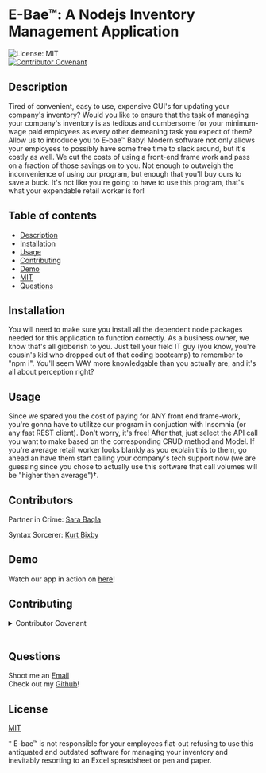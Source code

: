  # E-Bae™:  A Nodejs Inventory Management Application
  ![License: MIT](https://img.shields.io/static/v1?label=License&message=MIT&color=yellow&style=for-the-badge)<br>
  [![Contributor Covenant](https://img.shields.io/badge/Contributor%20Covenant-2.1-4baaaa.svg)](code_of_conduct.md)

  ## Description
  Tired of convenient, easy to use, expensive GUI's for updating your company's inventory?  Would you like to ensure that the task of managing your company's inventory is as tedious and cumbersome for your minimum-wage paid employees as every other demeaning task you expect of them?  Allow us to introduce you to E-bae™ Baby!  Modern software not only allows your employees to possibly have some free time to slack around, but it's costly as well.  We cut the costs of using a front-end frame work and pass on a fraction of those savings on to you.  Not enough to outweigh the inconvenience of using our program, but enough that you'll buy ours to save a buck.  It's not like you're going to have to use this program, that's what your expendable retail worker is for!
  
  ## Table of contents
  - [Description](#description)
  - [Installation](#installation)
  - [Usage](#usage)
  - [Contributing](#contributing)
  - [Demo](#Demo)
  - [MIT](#MIT)
  - [Questions](#questions)
  
  ## Installation
  You will need to make sure you install all the dependent node packages needed for this application to function correctly.  As a business owner, we know that's all gibberish to you.  Just tell your field IT guy (you know, you're cousin's kid who dropped out of that coding bootcamp) to remember to "npm i".  You'll seem WAY more knowledgable than you actually are, and it's all about perception right?
  
  ## Usage
Since we spared you the cost of paying for ANY front end frame-work, you're gonna have to utilitze our program in conjuction with Insomnia (or any fast REST client).  Don't worry, it's free!  After that, just select the API call you want to make based on the corresponding CRUD method and Model.  If you're average retail worker looks blankly as you explain this to them, go ahead an have them start calling your company's tech support now (we are guessing since you chose to actually use this software that call volumes will be "higher then average")†. 
  ## Contributors
 
Partner in Crime: [Sara Baqla](https://github.com/missatrox44)

Syntax Sorcerer: [Kurt Bixby](https://www.github.com/kurtbixby)
            
            
  ## Demo
  Watch our app in action on [here]()!
  
  ## Contributing
  <details> 
  <summary>Contributor Covenant</summary>
  
# Contributor Covenant Code of Conduct

## Our Pledge

We as members, contributors, and leaders pledge to make participation in our
community a harassment-free experience for everyone, regardless of age, body
size, visible or invisible disability, ethnicity, sex characteristics, gender
identity and expression, level of experience, education, socio-economic status,
nationality, personal appearance, race, caste, color, religion, or sexual
identity and orientation.

We pledge to act and interact in ways that contribute to an open, welcoming,
diverse, inclusive, and healthy community.

## Our Standards

Examples of behavior that contributes to a positive environment for our
community include:

* Demonstrating empathy and kindness toward other people
* Being respectful of differing opinions, viewpoints, and experiences
* Giving and gracefully accepting constructive feedback
* Accepting responsibility and apologizing to those affected by our mistakes,
  and learning from the experience
* Focusing on what is best not just for us as individuals, but for the overall
  community

Examples of unacceptable behavior include:

* The use of sexualized language or imagery, and sexual attention or advances of
  any kind
* Trolling, insulting or derogatory comments, and personal or political attacks
* Public or private harassment
* Publishing others' private information, such as a physical or email address,
  without their explicit permission
* Other conduct which could reasonably be considered inappropriate in a
  professional setting

## Enforcement Responsibilities

Community leaders are responsible for clarifying and enforcing our standards of
acceptable behavior and will take appropriate and fair corrective action in
response to any behavior that they deem inappropriate, threatening, offensive,
or harmful.

Community leaders have the right and responsibility to remove, edit, or reject
comments, commits, code, wiki edits, issues, and other contributions that are
not aligned to this Code of Conduct, and will communicate reasons for moderation
decisions when appropriate.

## Scope

This Code of Conduct applies within all community spaces, and also applies when
an individual is officially representing the community in public spaces.
Examples of representing our community include using an official e-mail address,
posting via an official social media account, or acting as an appointed
representative at an online or offline event.

## Enforcement

Instances of abusive, harassing, or otherwise unacceptable behavior may be
reported to the community leaders responsible for enforcement at
[INSERT CONTACT METHOD].
All complaints will be reviewed and investigated promptly and fairly.

All community leaders are obligated to respect the privacy and security of the
reporter of any incident.

## Enforcement Guidelines

Community leaders will follow these Community Impact Guidelines in determining
the consequences for any action they deem in violation of this Code of Conduct:

### 1. Correction

**Community Impact**: Use of inappropriate language or other behavior deemed
unprofessional or unwelcome in the community.

**Consequence**: A private, written warning from community leaders, providing
clarity around the nature of the violation and an explanation of why the
behavior was inappropriate. A public apology may be requested.

### 2. Warning

**Community Impact**: A violation through a single incident or series of
actions.

**Consequence**: A warning with consequences for continued behavior. No
interaction with the people involved, including unsolicited interaction with
those enforcing the Code of Conduct, for a specified period of time. This
includes avoiding interactions in community spaces as well as external channels
like social media. Violating these terms may lead to a temporary or permanent
ban.

### 3. Temporary Ban

**Community Impact**: A serious violation of community standards, including
sustained inappropriate behavior.

**Consequence**: A temporary ban from any sort of interaction or public
communication with the community for a specified period of time. No public or
private interaction with the people involved, including unsolicited interaction
with those enforcing the Code of Conduct, is allowed during this period.
Violating these terms may lead to a permanent ban.

### 4. Permanent Ban

**Community Impact**: Demonstrating a pattern of violation of community
standards, including sustained inappropriate behavior, harassment of an
individual, or aggression toward or disparagement of classes of individuals.

**Consequence**: A permanent ban from any sort of public interaction within the
community.

## Attribution

This Code of Conduct is adapted from the [Contributor Covenant][homepage],
version 2.1, available at
[https://www.contributor-covenant.org/version/2/1/code_of_conduct.html][v2.1].

Community Impact Guidelines were inspired by
[Mozilla's code of conduct enforcement ladder][Mozilla CoC].

For answers to common questions about this code of conduct, see the FAQ at
[https://www.contributor-covenant.org/faq][FAQ]. Translations are available at
[https://www.contributor-covenant.org/translations][translations].

[homepage]: https://www.contributor-covenant.org
[v2.1]: https://www.contributor-covenant.org/version/2/1/code_of_conduct.html
[Mozilla CoC]: https://github.com/mozilla/diversity
[FAQ]: https://www.contributor-covenant.org/faq
[translations]: https://www.contributor-covenant.org/translations

  </details><br>

  ## Questions
  Shoot me an [Email](littletonjeffrey@gmail.com)<br>
  Check out my [Github](https://www.github.com/littletonjeffrey)!
  ## License
  [MIT](https://opensource.org/licenses/MIT)

  
† E-bae™ is not responsible for your employees flat-out refusing to use this antiquated and outdated software for managing your inventory and inevitably resorting to an Excel spreadsheet or pen and paper.  
  
